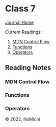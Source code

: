 # Class 7

[Journal Home](README.md)

Current Readings:

1. [MDN Control Flow](https://developer.mozilla.org/en-US/docs/Glossary/Control_flow)
2. [Functions](https://www.w3schools.com/js/js_functions.asp)
3. [Operators](https://www.w3schools.com/js/js_operators.asp)

## Reading Notes

### MDN Control Flow

### Functions

### Operators

&copy; 2022, NoMichi
